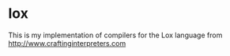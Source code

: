 # lox
This is my implementation of compilers for the Lox language from http://www.craftinginterpreters.com
